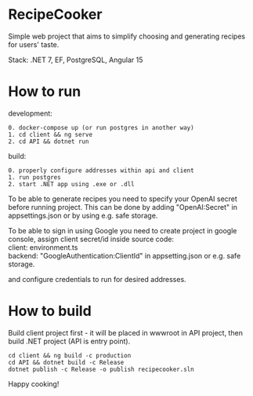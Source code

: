 # RecipeCooker

Simple web project that aims to simplify choosing and generating recipes for users' taste.

Stack: .NET 7, EF, PostgreSQL, Angular 15

# How to run

development:

```
0. docker-compose up (or run postgres in another way)
1. cd client && ng serve
2. cd API && dotnet run

```

build:

```
0. properly configure addresses within api and client
1. run postgres
2. start .NET app using .exe or .dll
```

To be able to generate recipes you need to specify your OpenAI secret before running project. This can be done by adding "OpenAI:Secret" in appsettings.json or by using e.g. safe storage.

To be able to sign in using Google you need to create project in google console, assign client secret/id inside source code:\
client: environment.ts\
backend: "GoogleAuthentication:ClientId" in appsetting.json or e.g. safe storage.

and configure credentials to run for desired addresses.

# How to build

Build client project first - it will be placed in wwwroot in API project, then build .NET project (API is entry point).

```
cd client && ng build -c production
cd API && dotnet build -c Release
dotnet publish -c Release -o publish recipecooker.sln
```

Happy cooking!
